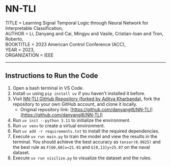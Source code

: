 # NN-TLI
TITLE = Learning Signal Temporal Logic through Neural Network for Interpretable Classification,\
AUTHOR = Li, Danyang and Cai, Mingyu and Vasile, Cristian-Ioan and Tron, Roberto,\
BOOKTITLE = 2023 American Control Conference (ACC),\
YEAR = 2023,\
ORGANIZATION = IEEE

---

## Instructions to Run the Code

1. Open a bash terminal in VS Code.
2. Install `uv` using `pip install uv` if you haven't installed it before.
3. Visit [NN-TLI GitHub Repository (forked by Aditya Kharbanda)](https://github.com/AdityaKharbanda-eaton/NN-TLI#), fork the repository to your own GitHub account, and clone it locally.
   - Original repository link: [https://github.com/danyangl6/NN-TLI](https://github.com/danyangl6/NN-TLI)
4. Run `uv init --python 3.11` to initialize the environment.
5. Run `uv venv` to create a virtual environment.
6. Run `uv add -r requirements.txt` to install the required dependencies.
7. Execute `uv run main.py` to train the model and view the results in the terminal. You should achieve the best accuracy as `tensor(0.9925)` and the best rule as `F[60,60]x<21.93` and `G[0,13]y>25.07` on the naval dataset.
8. Execute `uv run visilize.py` to visualize the dataset and the rules.

